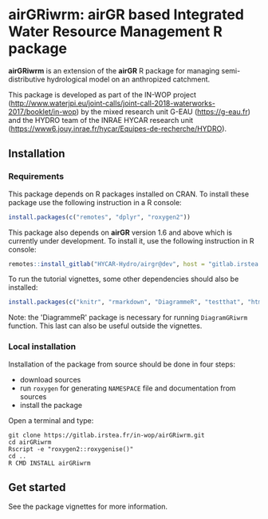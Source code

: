 # airGRiwrm: airGR based Integrated Water Resource Management R package

**airGRiwrm** is an extension of the **airGR** R package for managing semi-distributive hydrological model on an anthropized catchment.

This package is developed as part of the IN-WOP project (http://www.waterjpi.eu/joint-calls/joint-call-2018-waterworks-2017/booklet/in-wop) by the mixed research unit G-EAU (https://g-eau.fr) and the HYDRO team of the INRAE HYCAR research unit (https://www6.jouy.inrae.fr/hycar/Equipes-de-recherche/HYDRO).

## Installation

### Requirements

This package depends on R packages installed on CRAN. To install these package use the following instruction in a R console:

```r
install.packages(c("remotes", "dplyr", "roxygen2"))
```

This package also depends on **airGR** version 1.6 and above which is currently under development. To install it, use the following instruction in R console:

```r
remotes::install_gitlab("HYCAR-Hydro/airgr@dev", host = "gitlab.irstea.fr")
```

To run the tutorial vignettes, some other dependencies should also be installed:

```r
install.packages(c("knitr", "rmarkdown", "DiagrammeR", "testthat", "htmltools"))
```

Note: the 'DiagrammeR' package is necessary for running `DiagramGRiwrm` function. This last can also be  useful outside the vignettes.

### Local installation

Installation of the package from source should be done in four steps:

- download sources
- run `roxygen` for generating `NAMESPACE` file and documentation from sources
- install the package

Open a terminal and type:

```shell
git clone https://gitlab.irstea.fr/in-wop/airGRiwrm.git
cd airGRiwrm
Rscript -e "roxygen2::roxygenise()"
cd ..
R CMD INSTALL airGRiwrm
```

## Get started

See the package vignettes for more information.
